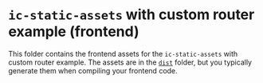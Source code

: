 # `ic-static-assets` with custom router example (frontend)

This folder contains the frontend assets for the `ic-static-assets` with custom router example.
The assets are in the [`dist`](./dist/) folder, but you typically generate them when compiling your frontend code.

